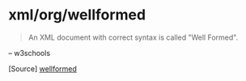 # xml/org/wellformed

> An XML document with correct syntax is called "Well Formed".

– w3schools

[Source] [wellformed]

[wellformed]: http://www.w3schools.com/xml/xml_doctypes.asp
